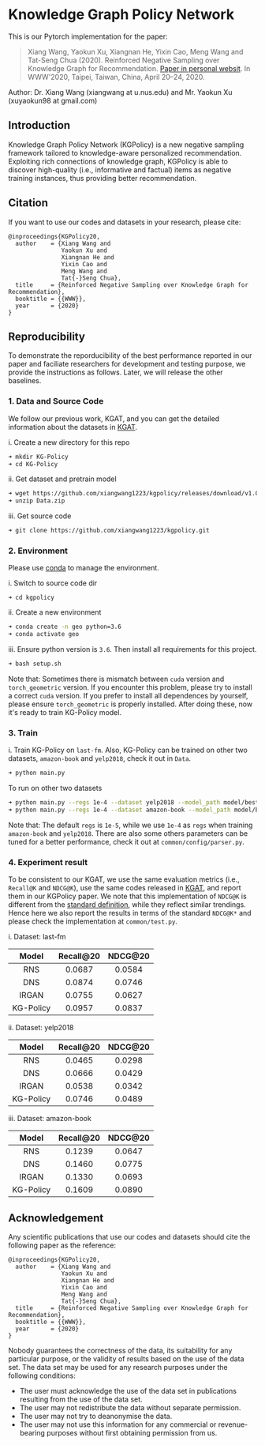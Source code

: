 # Knowledge Graph Policy Network

This is our Pytorch implementation for the paper:

>Xiang Wang, Yaokun Xu, Xiangnan He, Yixin Cao, Meng Wang and Tat-Seng Chua (2020). Reinforced Negative Sampling over Knowledge Graph for Recommendation. [Paper in personal websit](http://staff.ustc.edu.cn/~hexn/papers/www20-KGPolicy.pdf). In WWW'2020, Taipei, Taiwan, China, April 20–24, 2020.

Author: Dr. Xiang Wang (xiangwang at u.nus.edu) and Mr. Yaokun Xu (xuyaokun98 at gmail.com)

## Introduction
Knowledge Graph Policy Network (KGPolicy) is a new negative sampling framework tailored to knowledge-aware personalized recommendation. Exploiting rich connections of knowledge graph, KGPolicy is able to discover high-quality (i.e., informative and factual) items as negative training instances, thus providing better recommendation.


## Citation 
If you want to use our codes and datasets in your research, please cite:
```
@inproceedings{KGPolicy20,
  author    = {Xiang Wang and
               Yaokun Xu and
               Xiangnan He and
               Yixin Cao and
               Meng Wang and
               Tat{-}Seng Chua},
  title     = {Reinforced Negative Sampling over Knowledge Graph for Recommendation},
  booktitle = {{WWW}},
  year      = {2020}
}
```
## Reproducibility
To demonstrate the reporducibility of the best performance reported in our paper and faciliate researchers for development and testing purpose, we provide the instructions as follows. Later, we will release the other baselines.

### 1. Data and Source Code
We follow our previous work, KGAT, and you can get the detailed information about the datasets in [KGAT](https://github.com/xiangwang1223/knowledge_graph_attention_network).

i. Create a new directory for this repo
```bash
➜ mkdir KG-Policy
➜ cd KG-Policy
```

ii. Get dataset and pretrain model
```bash
➜ wget https://github.com/xiangwang1223/kgpolicy/releases/download/v1.0/Data.zip
➜ unzip Data.zip
```

iii. Get source code
```bash
➜ git clone https://github.com/xiangwang1223/kgpolicy.git
```

### 2. Environment
Please use [conda](https://docs.conda.io/projects/conda/en/latest/user-guide/install/linux.html) to manage the environment.

i. Switch to source code dir 
```
➜ cd kgpolicy
```

ii. Create a new environment
```bash
➜ conda create -n geo python=3.6
➜ conda activate geo
```

iii. Ensure python version is `3.6`. Then install all requirements for this project.
```bashsetup.sh
➜ bash setup.sh
```

Note that: Sometimes there is mismatch between `cuda` version and `torch_geometric` version. If you encounter this problem, please try to install a correct `cuda` version. If you prefer to install all dependences by yourself, please ensure `torch_geometric` is properly installed. After doing these, now it's ready to train KG-Policy model.

### 3. Train
i. Train KG-Policy on `last-fm`. Also, KG-Policy can be trained on other two datasets, `amazon-book` and `yelp2018`, check it out in `Data`.
```bash
➜ python main.py
```

To run on other two datasets
```bash
➜ python main.py --regs 1e-4 --dataset yelp2018 --model_path model/best_yelp.ckpt 
➜ python main.py --regs 1e-4 --dataset amazon-book --model_path model/best_ab.ckpt 
```

Note that: The default `regs` is `1e-5`, while we use `1e-4` as `regs` when training `amazon-book` and `yelp2018`. There are also some others parameters can be tuned for a better performance, check it out at `common/config/parser.py`.

### 4. Experiment result
To be consistent to our KGAT, we use the same evaluation metrics (i.e., `Recall@K` and `NDCG@K`), use the same codes released in [KGAT](https://github.com/xiangwang1223/knowledge_graph_attention_network), and report them in our KGPolicy paper. We note that this implementation of `NDCG@K` is different from the [standard definition](https://en.wikipedia.org/wiki/Discounted_cumulative_gain), while they reflect similar trendings. Hence here we also report the results in terms of the standard `NDCG@K*` and please check the implementation at `common/test.py`.

i. Dataset: last-fm

|    Model    | Recall@20 | NDCG@20 |
| :---------: | :-------: | :----------: |
|     RNS     |  0.0687   |    0.0584    |  
|     DNS     |  0.0874   |    0.0746    | 
|    IRGAN    |  0.0755   |    0.0627    | 
|   KG-Policy |  0.0957   |    0.0837    |

ii. Dataset: yelp2018

|    Model    | Recall@20 | NDCG@20 |
| :---------: | :-------: | :----------: |
|     RNS     |  0.0465   |    0.0298    | 
|     DNS     |  0.0666   |    0.0429    | 
|    IRGAN    |  0.0538   |    0.0342    | 
|   KG-Policy |  0.0746   |    0.0489    |         

iii. Dataset: amazon-book

|    Model    | Recall@20 | NDCG@20 |
| :---------: | :-------: | :----------: |
|     RNS     |  0.1239   |    0.0647    |
|     DNS     |  0.1460   |    0.0775    |
|    IRGAN    |  0.1330   |    0.0693    |
|   KG-Policy |  0.1609   |    0.0890    |

## Acknowledgement
Any scientific publications that use our codes and datasets should cite the following paper as the reference:
```
@inproceedings{KGPolicy20,
  author    = {Xiang Wang and
               Yaokun Xu and
               Xiangnan He and
               Yixin Cao and
               Meng Wang and
               Tat{-}Seng Chua},
  title     = {Reinforced Negative Sampling over Knowledge Graph for Recommendation},
  booktitle = {{WWW}},
  year      = {2020}
}
```

Nobody guarantees the correctness of the data, its suitability for any particular purpose, or the validity of results based on the use of the data set. The data set may be used for any research purposes under the following conditions:
* The user must acknowledge the use of the data set in publications resulting from the use of the data set.
* The user may not redistribute the data without separate permission.
* The user may not try to deanonymise the data.
* The user may not use this information for any commercial or revenue-bearing purposes without first obtaining permission from us.
